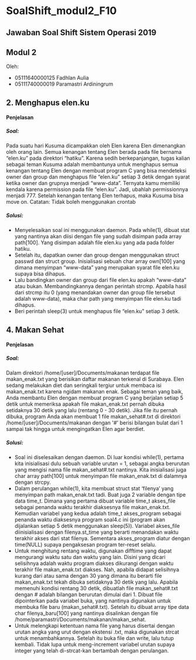# SoalShift_modul2_F10

## Jawaban Soal Shift Sistem Operasi 2019 

## Modul 2

Oleh: 

* 05111640000125 Fadhlan Aulia
* 05111740000019 Paramastri Ardiningrum

## 2. Menghapus elen.ku
#### Penjelasan
##### Soal: 
Pada suatu hari Kusuma dicampakkan oleh Elen karena Elen dimenangkan oleh orang lain. Semua kenangan tentang Elen berada pada file bernama “elen.ku” pada direktori “hatiku”. Karena sedih berkepanjangan, tugas kalian sebagai teman Kusuma adalah membantunya untuk menghapus semua kenangan tentang Elen dengan membuat program C yang bisa mendeteksi owner dan group dan menghapus file “elen.ku” setiap 3 detik dengan syarat ketika owner dan grupnya menjadi “www-data”. Ternyata kamu memiliki kendala karena permission pada file “elen.ku”. Jadi, ubahlah permissionnya menjadi 777. Setelah kenangan tentang Elen terhapus, maka Kusuma bisa move on.
Catatan: Tidak boleh menggunakan crontab
##### Solusi: 
* Menyelesaikan soal ini menggunakan daemon. Pada while(1), dibuat stat yang nantinya akan diisi dengan file yang sudah disimpan pada array path[100]. Yang disimpan adalah file elen.ku yang ada pada folder hatiku. 
* Setelah itu, dapatkan owner dan group dengan menggunakan struct passwd dan struct group. Inisialisasi sebuah char array own[100] yang dimana menyimpan “www-data” yang merupakan syarat file elen.ku supaya bisa dihapus.
* Lalu bandingkan owner dan group dari file elen.ku apakah “www-data” atau bukan. Membandingkannya dengan perintah strcmp. Apabila hasil dari strcmp itu 0 (yang menandakan owner dan group file tersebut adalah www-data), maka char path yang menyimpan file elen.ku tadi dihapus. 
* Beri perintah sleep(3) untuk menghapus file “elen.ku” setiap 3 detik.

## 4. Makan Sehat
#### Penjelasan
##### Soal: 
Dalam direktori /home/[user]/Documents/makanan terdapat file makan_enak.txt yang berisikan daftar makanan terkenal di Surabaya. Elen sedang melakukan diet dan seringkali tergiur untuk membaca isi makan_enak.txt karena ngidam makanan enak. Sebagai teman yang baik, Anda membantu Elen dengan membuat program C yang berjalan setiap 5 detik untuk memeriksa apakah file makan_enak.txt pernah dibuka setidaknya 30 detik yang lalu (rentang 0 - 30 detik).
Jika file itu pernah dibuka, program Anda akan membuat 1 file makan_sehat#.txt di direktori /home/[user]/Documents/makanan dengan '#' berisi bilangan bulat dari 1 sampai tak hingga untuk mengingatkan Elen agar berdiet.
##### Solusi: 
* Soal ini diselesaikan dengan daemon. Di luar kondisi while(1), pertama kita inisialisasi dulu sebuah variable urutan = 1, sebagai angka berurutan yang mengisi nama file makan_sehat#.txt nantinya. Kita inisialisasi juga char array path[100] untuk menyimpan file makan_enak.txt di dalamnya dengan strcpy.
* Dalam perulangan while(1), kita membuat struct stat ‘filenya’ yang menyimpan path makan_enak.txt tadi. Buat juga 2 variable dengan tipe data time_t. Dimana yang pertama dibuat variable time_t akses_file sebagai penanda waktu terakhir diaksesnya file makan_enak.txt. Kemudian variabel yang kedua adalah time_t akses_program sebagai penanda waktu diaksesnya program soal4.c ini (program akan dijalankan setiap 5 detik menggunakan sleep(5)). Variabel akses_file diinisialisasi dengan filenya.st_time yang berarti menandakan waktu terakhir akses dari stat filenya. Sementara akses_program diatur dengan time(NULL) supaya pengaksesan program ter-reset selalu.
* Untuk menghitung rentang waktu, digunakan difftime yang dapat mengurangi waktu satu dan waktu yang lain. Disini yang dicari selisihnya adalah waktu program diakses dikurangi dengan waktu terakhir file makan_enak.txt diakses. Nah, apabila didapat selisihnya kurang dari atau sama dengan 30 yang dimana itu berarti file makan_enak.txt tekah dibuka setidaknya 30 detik yang lalu. 
Apabila memenuhi kondisi rentang 30 detik, dibuatlah file makan_sehat#.txt dengan # adalah bilangan berurutan dimulai dari 1. Dibuat file dipointerkan pada variabel buka, yang nantinya digunakan untuk membuka file baru (makan_sehat#.txt). Setelah itu dibuat array tipe data char filenya_baru[100] yang nantinya disalinkan dengan file /home/paramastri/Documents/makanan/makan_sehat. 
* Untuk melengkapi ketentuan nama file yang harus disertai dengan urutan angka yang urut dengan ekstensi .txt, maka digunakan strcat untuk menambahkannya. Setelah itu buka file dan write, lalu tutup kembali. Tidak lupa untuk meng-increment variabel urutan supaya integer yang telah di-strcat-kan bertambah dengan perulangan.
